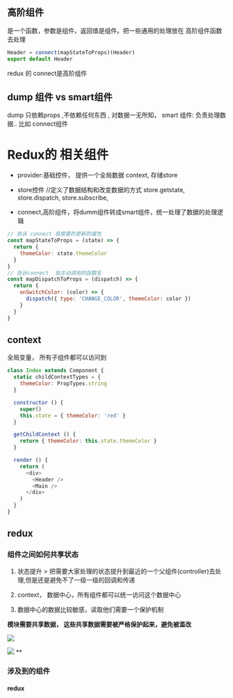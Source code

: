 
## 高阶组件
是一个函数，参数是组件，返回值是组件。把一些通用的处理放在 高阶组件函数去处理

```javascript
Header = connect(mapStateToProps)(Header)
export default Header
```
redux 的 connect是高阶组件


## dump 组件 vs smart组件
dump 只依赖props ,不依赖任何东西 , 对数据一无所知，
smart 组件: 负责处理数据.. 比如 connect组件


# Redux的 相关组件
- provider:基础控件， 提供一个全局数据 context, 存储store
- store控件  //定义了数据结构和改变数据的方式
store.getstate,
store.dispatch,
store.subscribe,

- connect,高阶组件，将dumm组件转成smart组件，统一处理了数据的处理逻辑
``` javascript
// 告诉 connect 我需要的更新的属性
const mapStateToProps = (state) => {
  return {
    themeColor: state.themeColor
  }
}
// 告诉connect  我主动调用的函数名
const mapDispatchToProps = (dispatch) => {
  return {
    onSwitchColor: (color) => {
      dispatch({ type: 'CHANGE_COLOR', themeColor: color })
    }
  }
}
```







## context
全局变量， 所有子组件都可以访问到
```javascript
class Index extends Component {
  static childContextTypes = {
    themeColor: PropTypes.string
  }

  constructor () {
    super()
    this.state = { themeColor: 'red' }
  }

  getChildContext () {
    return { themeColor: this.state.themeColor }
  }

  render () {
    return (
      <div>
        <Header />
        <Main />
      </div>
    )
  }
}

```
## redux


###   组件之间如何共享状态
1. 状态提升 > 把需要大家处理的状态提升到最近的一个父组件(controller)去处理,但是还是避免不了一级一级的回调和传递
2. context， 数据中心，所有组件都可以统一访问这个数据中心

3. 数据中心的数据比较敏感，读取他们需要一个保护机制

**模块需要共享数据， 这些共享数据需要被严格保护起来，避免被滥改**

![](https://huzidaha.github.io/static/assets/img/posts/CA34AC20-F3C0-438F-AD64-66C5E0986669.png)

![](http://ohbzayk4i.bkt.clouddn.com/17-10-1/30930083.jpg)
**


### 涉及到的组件

#### redux
